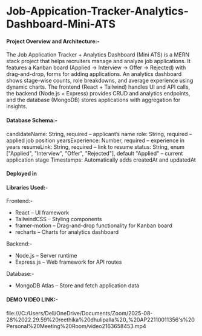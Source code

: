 ﻿# Job-Appication-Tracker-Analytics-Dashboard-Mini-ATS

<h4>Project Overview and Architecture:-</h4>
 <p>The Job Application Tracker + Analytics Dashboard (Mini ATS) is a MERN stack project that helps recruiters manage and analyze job applications. It features a Kanban board (Applied → Interview → Offer → Rejected) with drag-and-drop, forms for adding applications. An analytics dashboard shows stage-wise counts, role breakdowns, and average experience using dynamic charts. The frontend (React + Tailwind) handles UI and API calls, the backend (Node.js + Express) provides CRUD and analytics endpoints, and the database (MongoDB) stores applications with aggregation for insights.</p>

 <h4>Database Schema:-</h4>
<p>candidateName: String, required – applicant’s name
role: String, required – applied job position
yearsExperience: Number, required – experience in years
resumeLink: String, required – link to resume
status: String, enum ["Applied", "Interview", "Offer", "Rejected"], default "Applied" – current application stage
Timestamps: Automatically adds createdAt and updatedAt</p>

<h4>Deployed in </h4>

<h4>Libraries Used:-</h4>
<p>Frontend:-
<ul>
<li>React – UI framework</li>
<li>TailwindCSS – Styling components</li>
<li>framer-motion – Drag-and-drop functionality for Kanban board</li>
<li>recharts – Charts for analytics dashboard</li>
</ul>

Backend:-
<ul>
 <li>Node.js – Server runtime</li>
 <li>Express.js – Web framework for API routes</li>
</ul>

Database:-
<ul><li>MongoDB Atlas – Store and fetch application data</li></ul>
</p>

<h4>DEMO VIDEO LINK:-</h4>
<p>file:///C:/Users/Dell/OneDrive/Documents/Zoom/2025-08-28%2022.29.59%20reethika%20dhulipalla%20_%20AP22110011356's%20Personal%20Meeting%20Room/video2163658453.mp4</p>





